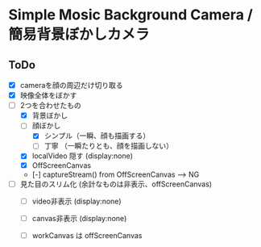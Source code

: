 # Simple Mosic Background Camera / 簡易背景ぼかしカメラ

## ToDo

- [x] cameraを顔の周辺だけ切り取る
- [x] 映像全体をぼかす
- [ ] 2つを合わせたもの
  - [x] 背景ぼかし
  - [ ] 顔ぼかし
    - [x] シンプル（一瞬、顔も描画する）
    - [ ] 丁寧 （一瞬たりとも、顔を描画しない）
  - [x] localVideo 隠す (display:none)
  - [x] OffScreenCanvas
  - [-] captureStream() from OffScreenCanvas --> NG
- [ ] 見た目のスリム化 (余計なものは非表示、offScreenCanvas)
  - [ ] video非表示 (display:none)
  - [ ] canvas非表示 (display:none)
  - [ ] workCanvas は offScreenCanvas
  
